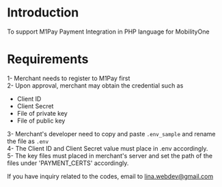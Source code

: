 # Introduction

To support M1Pay Payment Integration in PHP language for MobilityOne

# Requirements
1- Merchant needs to register to M1Pay first  
2- Upon approval, merchant may obtain the credential such as  
   - Client ID  
   - Client Secret  
   - File of private key  
   - File of public key  

3- Merchant's developer need to copy and paste `.env_sample` and rename the file as `.env`  
4- The Client ID and Client Secret value must place in .env accordingly.  
5- The key files must placed in merchant's server and set the path of the files under 'PAYMENT_CERTS' accordingly.  

If you have inquiry related to the codes, email to lina.webdev@gmail.com 
